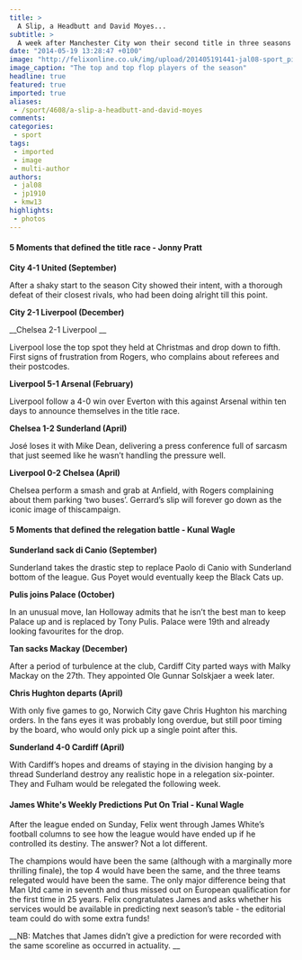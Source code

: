 ```yaml
---
title: >
  A Slip, a Headbutt and David Moyes...
subtitle: >
  A week after Manchester City won their second title in three seasons Kunal Wagle, Jonny Pratt and Football Columnist James White take a look at a Premier League season that really did have it all.
date: "2014-05-19 13:28:47 +0100"
image: "http://felixonline.co.uk/img/upload/201405191441-jal08-sport_pitch_teams.png"
image_caption: "The top and top flop players of the season"
headline: true
featured: true
imported: true
aliases:
 - /sport/4608/a-slip-a-headbutt-and-david-moyes
comments:
categories:
 - sport
tags:
 - imported
 - image
 - multi-author
authors:
 - jal08
 - jp1910
 - kmw13
highlights:
 - photos
---
```


#### 5 Moments that defined the title race - Jonny Pratt

__City 4-1 United (September)__

After a shaky start to the season City showed their intent, with a thorough defeat of their closest rivals, who had been doing alright till this point.

__City 2-1 Liverpool (December)__

__Chelsea 2-1 Liverpool __

Liverpool lose the top spot they held at Christmas and drop down to fifth. First signs of frustration from Rogers, who complains about referees and their postcodes.

__Liverpool 5-1 Arsenal (February)__

Liverpool follow a 4-0 win over Everton with this against Arsenal within ten days to announce themselves in the title race.

__Chelsea 1-2 Sunderland (April)__

José loses it with Mike Dean, delivering a press conference full of sarcasm that just seemed like he wasn’t handling the pressure well.

__Liverpool 0-2 Chelsea (April)__

Chelsea perform a smash and grab at Anfield, with Rogers complaining about them parking ‘two buses’. Gerrard’s slip will forever go down as the iconic image of thiscampaign.

#### 5 Moments that defined the relegation battle - Kunal Wagle

__Sunderland sack di Canio (September)__

Sunderland takes the drastic step to replace Paolo di Canio with Sunderland bottom of the league. Gus Poyet would eventually keep the Black Cats up.

__Pulis joins Palace (October)__

In an unusual move, Ian Holloway admits that he isn’t the best man to keep Palace up and is replaced by Tony Pulis. Palace were 19th and already looking favourites for the drop.

__Tan sacks Mackay (December)__

After a period of turbulence at the club, Cardiff City parted ways with Malky Mackay on the 27th. They appointed Ole Gunnar Solskjaer a week later.

__Chris Hughton departs (April)__

With only five games to go, Norwich City gave Chris Hughton his marching orders. In the fans eyes it was probably long overdue, but still poor timing by the board, who would only pick up a single point after this.

__Sunderland 4-0 Cardiff (April)__

With Cardiff’s hopes and dreams of staying in the division hanging by a thread Sunderland destroy any realistic hope in a relegation six-pointer. They and Fulham would be relegated the following week.

#### __James White's Weekly Predictions Put On Trial - Kunal Wagle__

After the league ended on Sunday, Felix went through James White’s football columns to see how the league would have ended up if he controlled its destiny. The answer? Not a lot different.

The champions would have been the same (although with a marginally more thrilling finale), the top 4 would have been the same, and the three teams relegated would have been the same. The only major difference being that Man Utd came in seventh and thus missed out on European qualification for the first time in 25 years. Felix congratulates James and asks whether his services would be available in predicting next season’s table - the editorial team could do with some extra funds!

__NB: Matches that James didn’t give a prediction for were recorded with the same scoreline as occurred in actuality. __
